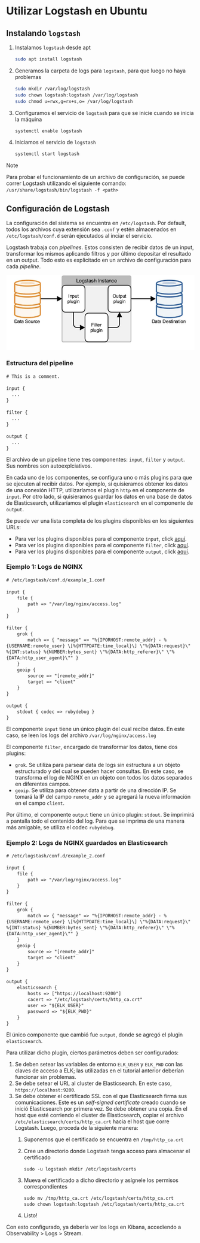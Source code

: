 # Utilizar Logstash en Ubuntu

## Instalando `logstash`

1. Instalamos `logstash` desde apt
    
    ```Bash
    sudo apt install logstash
    ```
    
2. Generamos la carpeta de logs para `logstash`, para que luego no haya problemas
    
    ```Bash
    sudo mkdir /var/log/logstash
    sudo chown logstash:logstash /var/log/logstash
    sudo chmod u=rwx,g=rx+s,o= /var/log/logstash
    ```
    
3. Configuramos el servicio de `logstash` para que se inicie cuando se inicia la máquina
    
    ```Bash
    systemctl enable logstash
    ```
    
4. Iniciamos el servicio de `logstash`
    
    ```Bash
    systemctl start logstash
    ```
    

> [!NOTE]
> Para probar el funcionamiento de un archivo de configuración, se puede correr Logstash utilizando el siguiente comando: `/usr/share/logstash/bin/logstash -f <path>`


## Configuración de Logstash

La configuración del sistema se encuentra en `/etc/logstash`. Por default, todos los archivos cuya extensión sea `.conf` y estén almacenados en `/etc/logstash/conf.d` serán ejecutados al inciar el servicio.

Logstash trabaja con *pipelines*. Estos consisten de recibir datos de un input, transformar los mismos aplicando filtros y por último depositar el resultado en un output. Todo esto es explicitado en un archivo de configuración para cada *pipeline*.

![Untitled](../img/using-logstash-in-linux-1.png)

### Estructura del pipeline

```
# This is a comment.

input {
  ...
}

filter {
  ...
}

output {
  ...
}
```

El archivo de un pipeline tiene tres componentes: `input`, `filter` y `output`. Sus nombres son autoexplciativos.

En cada uno de los componentes, se configura uno o más plugins para que se ejecuten al recibir datos. Por ejemplo, si quisieramos obtener los datos de una conexión HTTP, utilizaríamos el plugin `http` en el componente de `input`. Por otro lado, si quisieramos guardar los datos en una base de datos de Elasticsearch, utilizaríamos el plugin `elasticsearch` en el componente de `output`.

Se puede ver una lista completa de los plugins disponibles en los siguientes URLs:

- Para ver los plugins disponibles para el componente `input`, click [aquí](https://www.elastic.co/guide/en/logstash/current/input-plugins.html).
- Para ver los plugins disponibles para el componente `filter`, click [aquí](https://www.elastic.co/guide/en/logstash/current/filter-plugins.html).
- Para ver los plugins disponibles para el componente `output`, click [aquí](https://www.elastic.co/guide/en/logstash/current/output-plugins.html).

### Ejemplo 1: Logs de NGINX

```
# /etc/logstash/conf.d/example_1.conf

input {
	file {
		path => "/var/log/nginx/access.log"
	}
}

filter {
	grok {
		match => { "message" => "%{IPORHOST:remote_addr} - %{USERNAME:remote_user} \[%{HTTPDATE:time_local}\] \"%{DATA:request}\" %{INT:status} %{NUMBER:bytes_sent} \"%{DATA:http_referer}\" \"%{DATA:http_user_agent}\"" }
	}
	geoip {
		source => "[remote_addr]"
		target => "client"
	}
}

output {
	stdout { codec => rubydebug }
}
```

El componente `input` tiene un único plugin del cual recibe datos. En este caso, se leen los logs del archivo `/var/log/nginx/access.log`

El componente `filter`, encargado de transformar los datos, tiene dos plugins:

- `grok`. Se utiliza para parsear data de logs sin estructura a un objeto estructurado y del cual se pueden hacer consultas. En este caso, se transforma el log de NGINX en un objeto con todos los datos separados en diferentes campos.
- `geoip`. Se utiliza para obtener data a partir de una dirección IP. Se tomará la IP del campo `remote_addr` y se agregará la nueva información en el campo `client`.

Por último, el componente `output` tiene un único plugin: `stdout`. Se imprimirá a pantalla todo el contenido del log. Para que se imprima de una manera más amigable, se utiliza el codec `rubydebug`.

### Ejemplo 2: Logs de NGINX guardados en Elasticsearch

```
# /etc/logstash/conf.d/example_2.conf

input {
	file {
		path => "/var/log/nginx/access.log"
	}
}

filter {
	grok {
		match => { "message" => "%{IPORHOST:remote_addr} - %{USERNAME:remote_user} \[%{HTTPDATE:time_local}\] \"%{DATA:request}\" %{INT:status} %{NUMBER:bytes_sent} \"%{DATA:http_referer}\" \"%{DATA:http_user_agent}\"" }
	}
	geoip {
		source => "[remote_addr]"
		target => "client"
	}
}

output {
	elasticsearch {
		hosts => ["https://localhost:9200"]
		cacert => "/etc/logstash/certs/http_ca.crt"
		user => "${ELK_USER}"
		password => "${ELK_PWD}"
	}
}
```

El único componente que cambió fue `output`, donde se agregó el plugin `elasticsearch`.

Para utilizar dicho plugin, ciertos parámetros deben ser configurados:

1. Se deben setear las variables de entorno `ELK_USER` y `ELK_PWD` con las claves de acceso a ELK; las utilizadas en el tutorial anterior deberían funcionar sin problemas.
2. Se debe setear el URL al cluster de Elasticsearch. En este caso, `https://localhost:9200`.
3. Se debe obtener el certificado SSL con el que Elasticsearch firma sus comunicaciones. Este es un *self-signed certificate* creado cuando se inició Elasticsearch por primera vez. Se debe obtener una copia. En el host que esté corriendo el cluster de Elasticsearch, copiar el archivo `/etc/elasticsearch/certs/http_ca.crt` hacia el host que corre Logstash. Luego, proceda de la siguiente manera:
    1. Suponemos que el certificado se encuentra en `/tmp/http_ca.crt`
    2. Cree un directorio donde Logstash tenga acceso para almacenar el certificado
        
        ```
        sudo -u logstash mkdir /etc/logstash/certs
        ```
        
    3. Mueva el certificado a dicho directorio y asígnele los permisos correspondientes
        
        ```
        sudo mv /tmp/http_ca.crt /etc/logstash/certs/http_ca.crt
        sudo chown logstash:logstash /etc/logstash/certs/http_ca.crt
        ```
        
    4. Listo!

Con esto configurado, ya debería ver los logs en Kibana, accediendo a Observability > Logs > Stream.